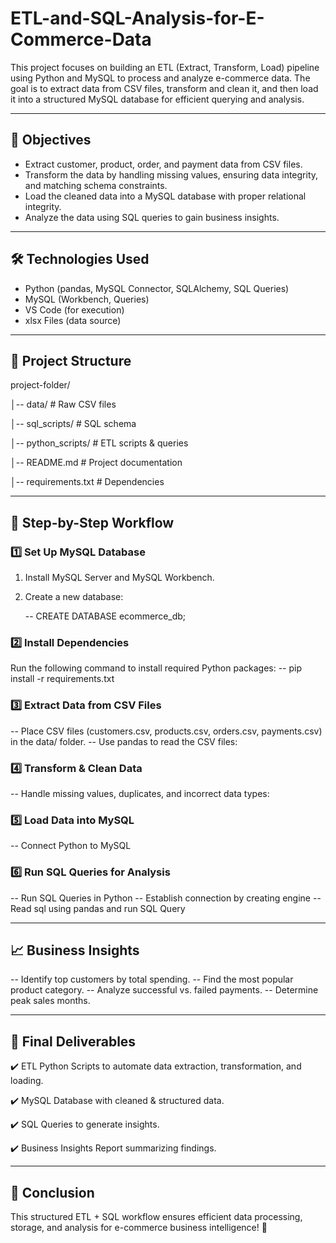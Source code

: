# ETL-and-SQL-Analysis-for-E-Commerce-Data

This project focuses on building an ETL (Extract, Transform, Load) pipeline using Python and MySQL to process and analyze e-commerce data. 
The goal is to extract data from CSV files, transform and clean it, and then load it into a structured MySQL database for efficient querying and analysis.

---
## 🎯 Objectives
   - Extract customer, product, order, and payment data from CSV files.
   - Transform the data by handling missing values, ensuring data integrity, and matching schema constraints.
   - Load the cleaned data into a MySQL database with proper relational integrity.
   - Analyze the data using SQL queries to gain business insights.
 
 ---

## 🛠 Technologies Used
   - Python (pandas, MySQL Connector, SQLAlchemy, SQL Queries)
   - MySQL (Workbench, Queries)
   - VS Code (for execution)
   - xlsx Files (data source)

---
## 📂 Project Structure
   project-folder/
   
   │-- data/                # Raw CSV files  
   
   │-- sql_scripts/         # SQL schema  
   
   │-- python_scripts/      # ETL scripts & queries 
   
   │-- README.md            # Project documentation  
   
   │-- requirements.txt     # Dependencies  

---

## 🔄 Step-by-Step Workflow

### 1️⃣ Set Up MySQL Database

1. Install MySQL Server and MySQL Workbench.
   
2. Create a new database:
   
   -- CREATE DATABASE ecommerce_db;

### 2️⃣ Install Dependencies
   Run the following command to install required Python packages:
    -- pip install -r requirements.txt

### 3️⃣ Extract Data from CSV Files
   -- Place CSV files (customers.csv, products.csv, orders.csv, payments.csv) in the data/ folder.
   -- Use pandas to read the CSV files:

### 4️⃣ Transform & Clean Data
   -- Handle missing values, duplicates, and incorrect data types:

### 5️⃣ Load Data into MySQL
   -- Connect Python to MySQL

### 6️⃣ Run SQL Queries for Analysis
   -- Run SQL Queries in Python
   -- Establish connection by creating engine
   -- Read sql using pandas and run SQL Query

---
## 📈 Business Insights
   -- Identify top customers by total spending.
   -- Find the most popular product category.
   -- Analyze successful vs. failed payments.
   -- Determine peak sales months.

---

## 🚀 Final Deliverables
   ✔️ ETL Python Scripts to automate data extraction, transformation, and loading.
   
   ✔️ MySQL Database with cleaned & structured data.
   
   ✔️ SQL Queries to generate insights.
   
   ✔️ Business Insights Report summarizing findings.

--- 

## 🎯 Conclusion

   This structured ETL + SQL workflow ensures efficient data processing, storage, and analysis for e-commerce business intelligence! 🚀
